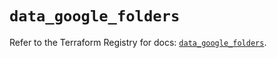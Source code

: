 # `data_google_folders`

Refer to the Terraform Registry for docs: [`data_google_folders`](https://registry.terraform.io/providers/hashicorp/google/6.46.0/docs/data-sources/folders).
